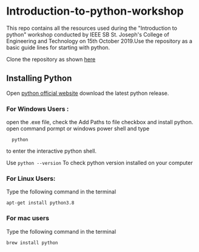 # Introduction-to-python-workshop

This repo contains all the resources used during the "Introduction to python" workshop conducted by IEEE SB St. Joseph's College of Engineering and Technology on 15th October 2019.Use the repository as a basic guide lines for starting with python. 

Clone the repository as shown [here](https://help.github.com/en/articles/cloning-a-repository)

## Installing Python

Open [python official website](https://www.python.org/) download the latest python release.

### For Windows Users :

open the .exe file, check the Add Paths to file checkbox and install python.
open command pormpt or windows power shell and type

	  python
to enter the interactive python shell.

Use ```python --version``` To check python version installed on your computer

### For Linux Users:
Type the following command in the terminal

	apt-get install python3.8
### For mac users
Type the following command in the terminal

```
brew install python
```

